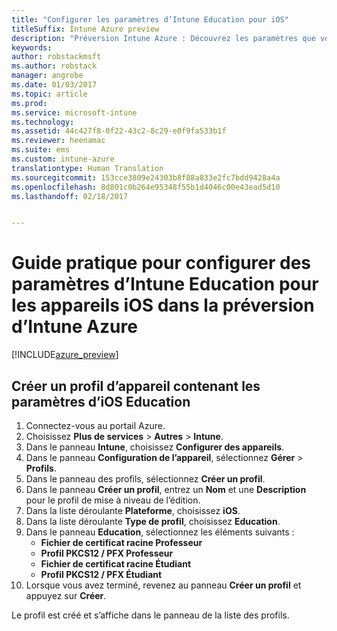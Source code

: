 ```yaml
---
title: "Configurer les paramètres d’Intune Education pour iOS"
titleSuffix: Intune Azure preview
description: "Préversion Intune Azure : Découvrez les paramètres que vous pouvez utiliser pour contrôler les paramètres Education sur les appareils iOS."
keywords: 
author: robstackmsft
ms.author: robstack
manager: angrobe
ms.date: 01/03/2017
ms.topic: article
ms.prod: 
ms.service: microsoft-intune
ms.technology: 
ms.assetid: 44c427f8-0f22-43c2-8c29-e0f9fa533b1f
ms.reviewer: heenamac
ms.suite: ems
ms.custom: intune-azure
translationtype: Human Translation
ms.sourcegitcommit: 153cce3809e24303b8f88a833e2fc7bdd9428a4a
ms.openlocfilehash: 8d801c0b264e95348f55b1d4046c00e43ead5d10
ms.lasthandoff: 02/18/2017


---
```


# <a name="how-to-configure-intune-education-settings-for-ios-devices-in-intune-azure-preview"></a>Guide pratique pour configurer des paramètres d’Intune Education pour les appareils iOS dans la préversion d’Intune Azure

[!INCLUDE[azure_preview](../includes/azure_preview.md)]


## <a name="create-a-device-profile-containing-ios-education-settings"></a>Créer un profil d’appareil contenant les paramètres d’iOS Education

1. Connectez-vous au portail Azure.
2. Choisissez **Plus de services** > **Autres** > **Intune**.
3. Dans le panneau **Intune**, choisissez **Configurer des appareils**.
2. Dans le panneau **Configuration de l’appareil**, sélectionnez **Gérer** > **Profils**.
3. Dans le panneau des profils, sélectionnez **Créer un profil**.
4. Dans le panneau **Créer un profil**, entrez un **Nom** et une **Description** pour le profil de mise à niveau de l’édition.
5. Dans la liste déroulante **Plateforme**, choisissez **iOS**.
6. Dans la liste déroulante **Type de profil**, choisissez **Education**.
7. Dans le panneau **Education**, sélectionnez les éléments suivants :
    - **Fichier de certificat racine Professeur**
    - **Profil PKCS12 / PFX Professeur**
    - **Fichier de certificat racine Étudiant**
    - **Profil PKCS12 / PFX Étudiant**
8. Lorsque vous avez terminé, revenez au panneau **Créer un profil** et appuyez sur **Créer**.

Le profil est créé et s’affiche dans le panneau de la liste des profils.

